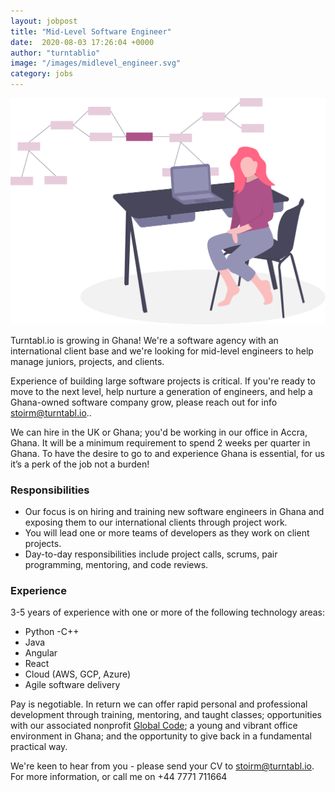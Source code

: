```yaml
---
layout: jobpost
title: "Mid-Level Software Engineer"
date:  2020-08-03 17:26:04 +0000
author: "turntablio"
image: "/images/midlevel_engineer.svg"
category: jobs
---
```


![midlevel software engineer](/images/midlevel_engineer.svg "undraw software engineer")

Turntabl.io is growing in Ghana! We're a software agency with an international client base and we're looking for mid-level engineers to help manage juniors, projects, and clients.

Experience of building large software projects is critical. If you're ready to move to the next level, help nurture a generation of engineers, and help a Ghana-owned software company grow, please reach out for info <a href="mailto:stoirm@turntabl.io" class="link">stoirm@turntabl.io.</a>.

We can hire in the UK or Ghana; you'd be working in our office in Accra, Ghana. It will be a minimum requirement to spend 2 weeks per quarter in Ghana. To have the desire to go to and experience Ghana is essential, for us it’s a perk of the job not a burden!


### Responsibilities

- Our focus is on hiring and training new software engineers in Ghana and exposing them to our international clients through project work.
- You will lead one or more teams of developers as they work on client projects.
- Day-to-day responsibilities include project calls, scrums, pair programming, mentoring, and code reviews.

### Experience
3-5 years of experience with one or more of the following technology areas:
- Python
-C++
- Java
- Angular
- React
- Cloud (AWS, GCP, Azure)
- Agile software delivery

Pay is negotiable. In return we can offer rapid personal and professional development through training, mentoring, and taught classes; opportunities with our associated nonprofit <a href="https://globalcode.org.uk/" class="link">Global Code</a>; a young and vibrant office environment in Ghana; and the opportunity to give back in a fundamental practical way.

We're keen to hear from you - please send your CV to <a href="mailto:stoirm@turntabl.io" class="link">stoirm@turntabl.io.</a> 
For more information, or call me on +44 7771 711664

